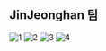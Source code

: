 ## JinJeonghan 팀

![1](https://user-images.githubusercontent.com/71375034/103850916-d79f2580-50eb-11eb-8384-bd72248539f6.jpg)
![2](https://user-images.githubusercontent.com/71375034/103850918-d837bc00-50eb-11eb-8be3-dce18ba0dd86.jpg)
![3](https://user-images.githubusercontent.com/71375034/103850909-d5d56200-50eb-11eb-82bc-b964b69015d9.jpg)
![4](https://user-images.githubusercontent.com/71375034/103850912-d7068f00-50eb-11eb-864c-31c9173b5a33.jpg)
